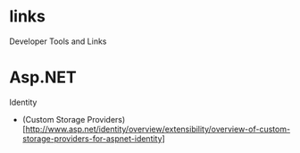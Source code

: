 links
=====

Developer Tools and Links

Asp.NET
=======
Identity
  * (Custom Storage Providers)[http://www.asp.net/identity/overview/extensibility/overview-of-custom-storage-providers-for-aspnet-identity]
